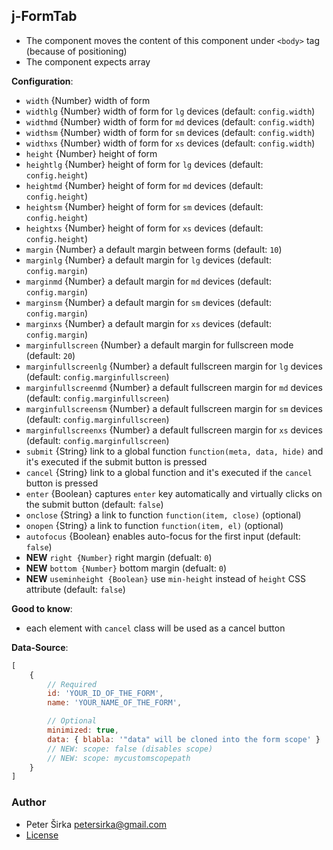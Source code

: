 ## j-FormTab

- The component moves the content of this component under `<body>` tag (because of positioning)
- The component expects array

__Configuration__:

- `width` {Number} width of form
- `widthlg` {Number} width of form for `lg` devices (default: `config.width`)
- `widthmd` {Number} width of form for `md` devices (default: `config.width`)
- `widthsm` {Number} width of form for `sm` devices (default: `config.width`)
- `widthxs` {Number} width of form for `xs` devices (default: `config.width`)
- `height` {Number} height of form
- `heightlg` {Number} height of form for `lg` devices (default: `config.height`)
- `heightmd` {Number} height of form for `md` devices (default: `config.height`)
- `heightsm` {Number} height of form for `sm` devices (default: `config.height`)
- `heightxs` {Number} height of form for `xs` devices (default: `config.height`)
- `margin` {Number} a default margin between forms (default: `10`)
- `marginlg` {Number} a default margin for `lg` devices (default: `config.margin`)
- `marginmd` {Number} a default margin for `md` devices (default: `config.margin`)
- `marginsm` {Number} a default margin for `sm` devices (default: `config.margin`)
- `marginxs` {Number} a default margin for `xs` devices (default: `config.margin`)
- `marginfullscreen` {Number} a default margin for fullscreen mode (default: `20`)
- `marginfullscreenlg` {Number} a default fullscreen margin for `lg` devices (default: `config.marginfullscreen`)
- `marginfullscreenmd` {Number} a default fullscreen margin for `md` devices (default: `config.marginfullscreen`)
- `marginfullscreensm` {Number} a default fullscreen margin for `sm` devices (default: `config.marginfullscreen`)
- `marginfullscreenxs` {Number} a default fullscreen margin for `xs` devices (default: `config.marginfullscreen`)
- `submit` {String} link to a global function `function(meta, data, hide)` and it's executed if the submit button is pressed
- `cancel` {String} link to a global function and it's executed if the `cancel` button is pressed
- `enter` {Boolean} captures `enter` key automatically and virtually clicks on the submit button (default: `false`)
- `onclose` {String} a link to function `function(item, close)` (optional)
- `onopen` {String} a link to function `function(item, el)` (optional)
- `autofocus` {Boolean} enables auto-focus for the first input (default: `false`)
- __NEW__ `right {Number}` right margin (defualt: `0`)
- __NEW__ `bottom {Number}` bottom margin (defualt: `0`)
- __NEW__ `useminheight {Boolean}` use `min-height` instead of `height` CSS attribute (default: `false`)

__Good to know__:

- each element with `cancel` class will be used as a cancel button

__Data-Source__:

```javascript
[
	{
		// Required
		id: 'YOUR_ID_OF_THE_FORM',
		name: 'YOUR_NAME_OF_THE_FORM',

		// Optional
		minimized: true,
		data: { blabla: '"data" will be cloned into the form scope' }
		// NEW: scope: false (disables scope)
		// NEW: scope: mycustomscopepath
	}
]
````

### Author

- Peter Širka <petersirka@gmail.com>
- [License](https://www.totaljs.com/license/)